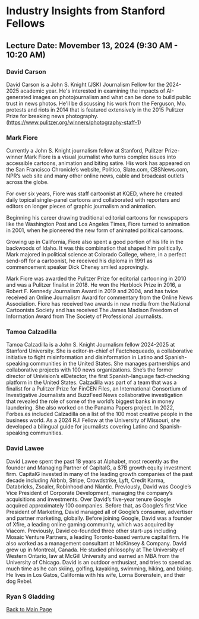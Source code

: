 
# Industry Insights from  Stanford Fellows

## Lecture Date: Movember 13, 2024 (9:30 AM - 10:20 AM)







### David Carson

David Carson is a John S. Knight (JSK) Journalism Fellow for the 2024-2025 academic year. He's interested in examining the impacts of AI-generated images on photojournalism and what can be done to build public trust in news photos.
He'll be discussing his work from the Ferguson, Mo. protests and riots in 2014 that is featured extensively in the 2015 Pulitzer Prize for breaking news photography. (https://www.pulitzer.org/winners/photography-staff-1)




### Mark Fiore

Currently a John S. Knight journalism fellow at Stanford, Pulitzer Prize-winner Mark Fiore is a visual journalist who turns complex issues into accessible cartoons, animation and biting satire. His work has appeared on the San Francisco Chronicle’s website, Politico, Slate.com, CBSNews.com, NPR’s web site and many other online news, cable and broadcast outlets across the globe.

For over six years, Fiore was staff cartoonist at KQED, where he created daily topical single-panel cartoons and collaborated with reporters and editors on longer pieces of graphic journalism and animation.

Beginning his career drawing traditional editorial cartoons for newspapers like the Washington Post and Los Angeles Times, Fiore turned to animation in 2001, when he pioneered the new form of animated political cartoons.

Growing up in California, Fiore also spent a good portion of his life in the backwoods of Idaho. It was this combination that shaped him politically. Mark majored in political science at Colorado College, where, in a perfect send-off for a cartoonist, he received his diploma in 1991 as commencement speaker Dick Cheney smiled approvingly.

Mark Fiore was awarded the Pulitzer Prize for editorial cartooning in 2010 and was a Pulitzer finalist in 2018. He won the Herblock Prize in 2016, a Robert F. Kennedy Journalism Award in 2019 and 2004, and has twice received an Online Journalism Award for commentary from the Online News Association. Fiore has received two awards in new media from the National Cartoonists Society and has received The James Madison Freedom of Information Award from The Society of Professional Journalists.


### Tamoa Calzadilla

Tamoa Calzadilla is a John S. Knight Journalism fellow 2024-2025 at Stanford University. She is editor-in-chief of Factchequeado, a collaborative initiative to fight misinformation and disinformation in Latino and Spanish-speaking communities in the United States. She manages partnerships and collaborative projects with 100 news organizations. She’s the former director of Univision’s elDetector, the first Spanish-language fact-checking platform in the United States. Calzadilla was part of a team that was a finalist for a Pulitzer Prize for FinCEN Files, an International Consortium of Investigative Journalists and BuzzFeed News collaborative investigation that revealed the role of some of the world’s biggest banks in money laundering. She also worked on the Panama Papers project. In 2022, Forbes.es included Calzadilla on a list of the 100 most creative people in the business world. As a 2024 RJI Fellow at the University of Missouri, she developed a bilingual guide for journalists covering Latino and Spanish-speaking communities.



### David Lawee

David Lawee spent the past 18 years at Alphabet, most recently as the founder and Managing Partner of CapitalG, a $7B growth equity investment firm. CapitalG invested in many of the leading growth companies of the past decade including Airbnb, Stripe, Crowdstrike, Lyft, Credit Karma, Databricks, Zscaler, Robinhood and Niantic.
Previously, David was Google’s Vice President of Corporate Development, managing the company’s acquisitions and investments. Over David’s five-year tenure Google acquired approximately 100 companies. Before that, as Google’s first Vice President of Marketing, David managed all of Google’s consumer, advertiser and partner marketing, globally.
Before joining Google, David was a founder of Xfire, a leading online gaming community, which was acquired by Viacom. Previously, David co-founded three other start-ups including Mosaic Venture Partners, a leading Toronto-based venture capital firm. He also worked as a management consultant at McKinsey & Company.
David grew up in Montreal, Canada. He studied philosophy at The University of Western Ontario, law at McGill University and earned an MBA from the University of Chicago.
David is an outdoor enthusiast, and tries to spend as much time as he can skiing, golfing, kayaking, swimming, hiking, and biking. He lives in Los Gatos, California with his wife, Lorna Borenstein, and their dog Rebel.



### Ryan S Gladding


 

[Back to Main Page](README.md)
